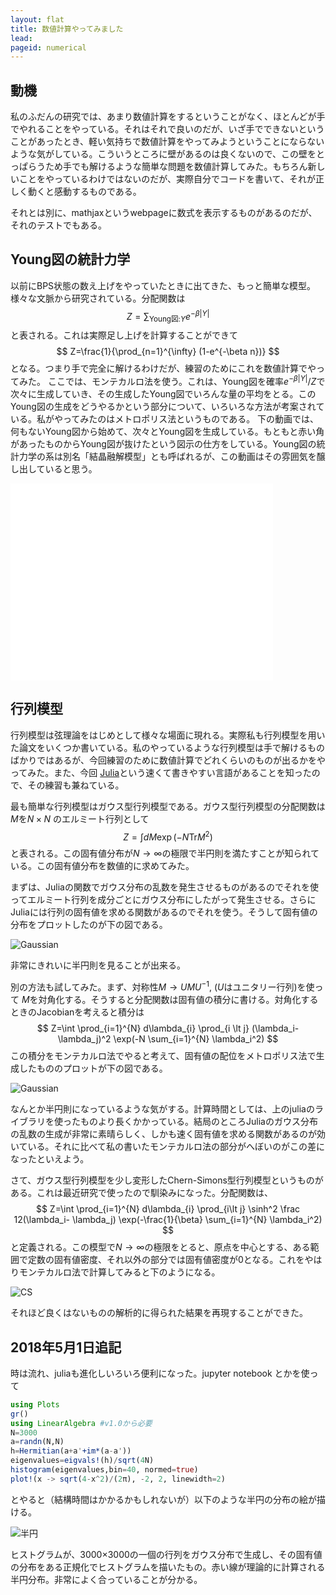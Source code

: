 ```yaml
---
layout: flat
title: 数値計算やってみました
lead:  
pageid: numerical
---
```

## 動機

私のふだんの研究では、あまり数値計算をするということがなく、ほとんどが手でやれることをやっている。それはそれで良いのだが、いざ手でできないということがあったとき、軽い気持ちで数値計算をやってみようということにならないような気がしている。こういうところに壁があるのは良くないので、この壁をとっぱらうため手でも解けるような簡単な問題を数値計算してみた。もちろん新しいことをやっているわけではないのだが、実際自分でコードを書いて、それが正しく動くと感動するものである。

それとは別に、mathjaxというwebpageに数式を表示するものがあるのだが、それのテストでもある。

## Young図の統計力学

以前にBPS状態の数え上げをやっていたときに出てきた、もっと簡単な模型。様々な文脈から研究されている。分配関数は
$$
Z=\sum_{\mathrm{Young図:} Y}e^{-\beta |Y|}
$$
と表される。これは実際足し上げを計算することができて
$$
Z=\frac{1}{\prod_{n=1}^{\infty} (1-e^{-\beta n})}
$$
となる。つまり手で完全に解けるわけだが、練習のためにこれを数値計算でやってみた。
ここでは、モンテカルロ法を使う。これは、Young図を確率$e^{-\beta|Y|}/Z$で次々に生成していき、その生成したYoung図でいろんな量の平均をとる。このYoung図の生成をどうやるかという部分について、いろいろな方法が考案されている。私がやってみたのはメトロポリス法というものである。
下の動画では、何もないYoung図から始めて、次々とYoung図を生成している。もともと赤い角があったものからYoung図が抜けたという図示の仕方をしている。Young図の統計力学の系は別名「結晶融解模型」とも呼ばれるが、この動画はその雰囲気を醸し出していると思う。
<iframe width="420" height="315" src="//www.youtube.com/embed/2XaY_hatrF4?rel=0" frameborder="0" allowfullscreen></iframe>

## 行列模型

行列模型は弦理論をはじめとして様々な場面に現れる。実際私も行列模型を用いた論文をいくつか書いている。私のやっているような行列模型は手で解けるものばかりではあるが、今回練習のために数値計算でどれくらいのものが出るかをやってみた。また、今回 [Julia](http://julialang.org/)という速くて書きやすい言語があることを知ったので、その練習も兼ねている。

最も簡単な行列模型はガウス型行列模型である。ガウス型行列模型の分配関数は$M$を$N\times N$
のエルミート行列として
$$
Z=\int dM \exp(-N \mathrm{Tr} M^2)
$$
と表される。この固有値分布が$N\to\infty$の極限で半円則を満たすことが知られている。この固有値分布を数値的に求めてみた。

まずは、Juliaの関数でガウス分布の乱数を発生させるものがあるのでそれを使ってエルミート行列を成分ごとにガウス分布にしたがって発生させる。さらにJuliaには行列の固有値を求める関数があるのでそれを使う。そうして固有値の分布をプロットしたのが下の図である。

![Gaussian](out.svg)

非常にきれいに半円則を見ることが出来る。

別の方法も試してみた。まず、対称性$M\to UMU^{-1}$, ($U$はユニタリー行列)を使って
$M$を対角化する。そうすると分配関数は固有値の積分に書ける。対角化するときのJacobianを考えると積分は
$$
Z=\int \prod_{i=1}^{N}
d\lambda_{i}
\prod_{i \lt j}
(\lambda_i-
\lambda_j)^2
\exp(-N \sum_{i=1}^{N} \lambda_i^2)
$$
この積分をモンテカルロ法でやると考えて、固有値の配位をメトロポリス法で生成したもののプロットが下の図である。

![Gaussian](out1.svg)

なんとか半円則になっているような気がする。計算時間としては、上のjuliaのライブラリを使ったものより長くかかっている。結局のところJuliaのガウス分布の乱数の生成が非常に素晴らしく、しかも速く固有値を求める関数があるのが効いている。それに比べて私の書いたモンテカルロ法の部分がへぼいのがこの差になったといえよう。

さて、ガウス型行列模型を少し変形したChern-Simons型行列模型というものがある。これは最近研究で使ったので馴染みになった。分配関数は、
$$
Z=\int \prod_{i=1}^{N}
d\lambda_{i}
\prod_{i\lt j}
\sinh^2 \frac 12(\lambda_i-
\lambda_j)
\exp(-\frac{1}{\beta} \sum_{i=1}^{N} \lambda_i^2)
$$
と定義される。この模型で$N\to \infty$の極限をとると、原点を中心とする、ある範囲で定数の固有値密度、それ以外の部分では固有値密度が0となる。これをやはりモンテカルロ法で計算してみると下のようになる。

![CS](out2.svg)

それほど良くはないものの解析的に得られた結果を再現することができた。

## 2018年5月1日追記

時は流れ、juliaも進化しいろいろ便利になった。jupyter notebook とかを使って

```julia
using Plots
gr()
using LinearAlgebra #v1.0から必要
N=3000
a=randn(N,N)
h=Hermitian(a+a'+im*(a-a'))
eigenvalues=eigvals!(h)/sqrt(4N)
histogram(eigenvalues,bin=40, normed=true)
plot!(x -> sqrt(4-x^2)/(2π), -2, 2, linewidth=2)
```

とやると（結構時間はかかるかもしれないが）以下のような半円の分布の絵が描ける。

![半円](semi-circle.svg)

ヒストグラムが、3000×3000の一個の行列をガウス分布で生成し、その固有値の分布をある正規化でヒストグラムを描いたもの。赤い線が理論的に計算される半円分布。非常によく合っていることが分かる。

<script type="text/x-mathjax-config">
  MathJax.Hub.Config({tex2jax: {inlineMath: [['$','$'], ['$','$']]}});
</script>
<script type="text/javascript" async
  src="https://cdn.mathjax.org/mathjax/latest/MathJax.js?config=TeX-AMS_CHTML">
</script>
